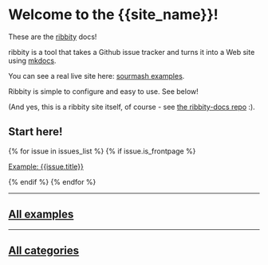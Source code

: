 # Welcome to the {{site_name}}!

These are the [ribbity](https://github.com/ctb/ribbity) docs!

ribbity is a tool that takes a Github issue tracker and turns it into a
Web site using [mkdocs](https://www.mkdocs.org/).

You can see a real live site here: [sourmash examples](https://sourmash-bio.github.io/sourmash-examples/).

Ribbity is simple to configure and easy to use. See below!

(And yes, this is a ribbity site itself, of course - see
[the ribbity-docs repo](https://github.com/ctb/ribbity-docs/issues) :).

## Start here!

{% for issue in issues_list %}
{% if issue.is_frontpage %}

[Example: {{issue.title}}]({{issue.output_filename}})

{% endif %}
{% endfor %}

---

## [All examples](examples.md)

---

## [All categories](labels.md)


